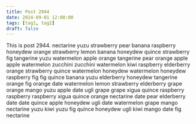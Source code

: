 ```yaml
---
title: Post 2944
date: 2024-09-01 12:00:00
tags: [tag1, tag2]
draft: false
---
```

This is post 2944.
nectarine
yuzu
strawberry
pear
banana
raspberry
honeydew
orange
strawberry
lemon
banana
honeydew
quince
strawberry
fig
tangerine
yuzu
watermelon
apple
orange
tangerine
pear
orange
apple
apple
watermelon
zucchini
zucchini
watermelon
kiwi
raspberry
elderberry
orange
strawberry
quince
watermelon
honeydew
watermelon
honeydew
raspberry
fig
fig
quince
banana
yuzu
elderberry
honeydew
tangerine
orange
fig
orange
date
watermelon
lemon
strawberry
elderberry
grape
orange
mango
yuzu
apple
date
ugli
grape
grape
xigua
quince
raspberry
raspberry
raspberry
xigua
quince
orange
nectarine
date
pear
elderberry
date
date
quince
apple
honeydew
ugli
date
watermelon
grape
mango
nectarine
yuzu
kiwi
yuzu
fig
quince
honeydew
ugli
kiwi
mango
date
fig
nectarine
